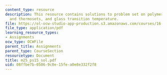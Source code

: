 ```yaml
---
content_type: resource
description: This resource contains solutions to problem set on polymers, thermosplastics
  and thermosets, and glass transition temperature.
file: https://ol-ocw-studio-app-production.s3.amazonaws.com/courses/16-01-unified-engineering-i-ii-iii-iv-fall-2005-spring-2006/08ffbe7b05069c0e15fea0e8e332f2f8_m25_ps15_sol.pdf
file_type: application/pdf
learning_resource_types:
- Assignments
ocw_type: OCWFile
parent_title: Assignments
parent_type: CourseSection
resourcetype: Document
title: m25_ps15_sol.pdf
uid: 08ffbe7b-0506-9c0e-15fe-a0e8e332f2f8
---
```

